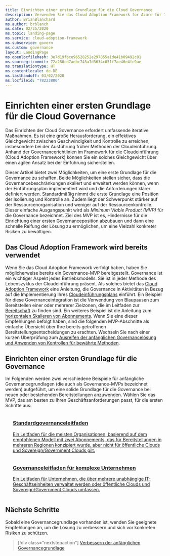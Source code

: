 ```yaml
---
title: Einrichten einer ersten Grundlage für die Cloud Governance
description: Verwenden Sie das Cloud Adoption Framework für Azure für Ihre ersten Schritte in die Cloud Governance, indem Sie eine erste Grundlage für die Cloud Governance einrichten.
author: BrianBlanchard
ms.author: brblanch
ms.date: 02/25/2020
ms.topic: landing-page
ms.service: cloud-adoption-framework
ms.subservice: govern
ms.custom: governance
layout: LandingPage
ms.openlocfilehash: 3e7d19fbce96528252e297855a1de41b09492c81
ms.sourcegitcommit: 72a280cd7aebc743a7d3634c051f7ae46e4fc9ae
ms.translationtype: HT
ms.contentlocale: de-DE
ms.lasthandoff: 03/02/2020
ms.locfileid: "78223800"
---
```

# <a name="establish-an-initial-cloud-governance-foundation"></a>Einrichten einer ersten Grundlage für die Cloud Governance

Das Einrichten der Cloud Governance erfordert umfassende iterative Maßnahmen. Es ist eine große Herausforderung, ein effektives Gleichgewicht zwischen Geschwindigkeit und Kontrolle zu erreichen, insbesondere bei der Ausführung früher Methoden der Cloudeinführung. Anhand der Governancerichtlinien im Framework für die Cloudeinführung (Cloud Adoption Framework) können Sie ein solches Gleichgewicht über einen agilen Ansatz bei der Einführung sicherstellen.

Dieser Artikel bietet zwei Möglichkeiten, um eine erste Grundlage für die Governance zu schaffen. Beide Möglichkeiten stellen sicher, dass die Governancebeschränkungen skaliert und erweitert werden können, wenn der Einführungsplan implementiert wird und die Anforderungen klarer definiert werden. Standardmäßig nimmt die erste Grundlage eine Position der Isolierung und Kontrolle an. Zudem liegt der Schwerpunkt stärker auf der Ressourcenorganisation und weniger auf der Ressourcenkontrolle. Dieser einfache Ausgangspunkt wird als _Minimum Viable Product (MVP)_ für die Governance bezeichnet. Ziel des MVP ist es, Hindernisse für die Einrichtung einer ersten Governanceposition abzubauen und dann eine schnelle Reifung der Lösung zu ermöglichen, um eine Vielzahl konkreter Risiken zu bewältigen.

## <a name="already-using-the-cloud-adoption-framework"></a>Das Cloud Adoption Framework wird bereits verwendet

Wenn Sie das Cloud Adoption Framework verfolgt haben, haben Sie möglicherweise bereits ein Governance-MVP bereitgestellt. Governance ist ein wichtiger Aspekt jedes Betriebsmodells. Sie ist in jeder Methode des Lebenszyklus der Cloudeinführung präsent. Als solches bietet das [Cloud Adoption Framework](../index.md) eine Anleitung, die Governance in Aktivitäten in Bezug auf die Implementierung Ihres [Cloudeinführungsplans](../plan/index.md) einführt. Ein Beispiel für diese Governanceintegration ist die Verwendung von Blaupausen zum Bereitstellen einer oder mehrerer Zielzonen, die im Leitfaden zur [Bereitschaft](../ready/index.md) zu finden sind. Ein weiteres Beispiel ist die Anleitung zum [horizontalen Skalieren von Abonnements](../ready/azure-best-practices/scaling-subscriptions.md). Wenn Sie eine dieser Empfehlungen befolgt haben, sind die folgenden MVP-Abschnitte als einfache Übersicht über Ihre bereits getroffenen Bereitstellungsentscheidungen zu erachten. Wechseln Sie nach einer kurzen Überprüfung zum [Ausreifen der anfänglichen Governancelösung und Anwenden von Kontrollen für bewährte Methoden](./foundation-improvements.md).

## <a name="establish-an-initial-governance-foundation"></a>Einrichten einer ersten Grundlage für die Governance

Im Folgenden werden zwei verschiedene Beispiele für anfängliche Governancegrundlagen (die auch als Governance-MVPs bezeichnet werden) aufgeführt, um eine solide Grundlage für die Governance bei neuen oder bestehenden Bereitstellungen anzuwenden. Wählen Sie das MVP, das am besten zu Ihren Geschäftsanforderungen passt, für die ersten Schritte aus:

<!-- markdownlint-disable MD033 -->

<ul class="panelContent cardsZ">
<li style="display: flex; flex-direction: column;">
    <a href="./guides/standard/index.md" style="display: flex; flex-direction: column; flex: 1 0 auto;">
        <div class="cardSize" style="flex: 1 0 auto; display: flex;">
            <div class="cardPadding" style="display: flex;">
                <div class="card">
                    <div class="cardText">
                        <h3>Standardgovernanceleitfaden</h3>
                        <p>Ein Leitfaden für die meisten Organisationen, basierend auf dem empfohlenen Modell mit zwei Abonnements, das für Bereitstellungen in mehreren Regionen konzipiert wurde, aber nicht für öffentliche Clouds und Sovereign/Government Clouds gilt.</p>
                    </div>
                </div>
            </div>
        </div>
    </a>
</li>
<li style="display: flex; flex-direction: column;">
    <a href="./guides/complex/index.md" style="display: flex; flex-direction: column; flex: 1 0 auto;">
        <div class="cardSize" style="flex: 1 0 auto; display: flex;">
            <div class="cardPadding" style="display: flex;">
                <div class="card">
                    <div class="cardText">
                        <h3>Governanceleitfaden für komplexe Unternehmen</h3>
                        <p>Ein Leitfaden für Unternehmen, die über mehrere unabhängige IT-Geschäftseinheiten verwaltet werden oder öffentliche Clouds und Sovereign/Government Clouds umfassen.</p>
                    </div>
                </div>
            </div>
        </div>
    </a>
</li>
</ul>
<!-- markdownlint-enable MD033 -->

## <a name="next-steps"></a>Nächste Schritte

Sobald eine Governancegrundlage vorhanden ist, wenden Sie geeignete Empfehlungen an, um die Lösung zu verbessern und sich vor konkreten Risiken zu schützen.

> [!div class="nextstepaction"]
> [Verbessern der anfänglichen Governancegrundlage](./foundation-improvements.md)

